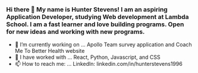 ### Hi there 👋 My name is Hunter Stevens! I am an aspiring Application Developer, studying Web development at Lambda School. I am a fast learner and love building programs. Open for new ideas and working with new programs.

- 🔭 I’m currently working on ... Apollo Team survey application and Coach Me To Better Health website
- 🌱 I have worked with ... React, Python, Javascript, and CSS
- 📫 How to reach me: ... LinkedIn: linkedin.com/in/hunterstevens1996
